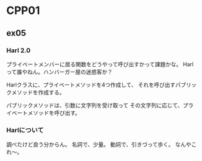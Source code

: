 # CPP01
## ex05
### Harl 2.0
プライベートメンバーに居る関数をどうやって呼び出すかって課題かな。
Harlって誰やねん。ハンバーガー屋の迷惑客か？

Harlクラスに、プライベートメソッドを4つ作成して、
それを呼び出すパブリックメソッドを作成する。

パブリックメソッドは、引数に文字列を受け取って
その文字列に応じて、プライベートメソッドを呼び出す。


### Harlについて
調べたけど良う分からん。
名詞で、少量。
動詞で、引きづって歩く。
なんやこれ～。


